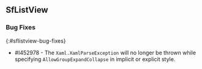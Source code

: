 ## SfListView

### Bug Fixes
{:#sflistview-bug-fixes}

* #I452978 - The `Xaml.XamlParseException` will no longer be thrown while specifying `AllowGroupExpandCollapse` in implicit or explicit style.